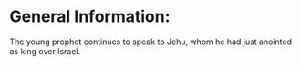 # General Information:

The young prophet continues to speak to Jehu, whom he had just anointed as king over Israel.